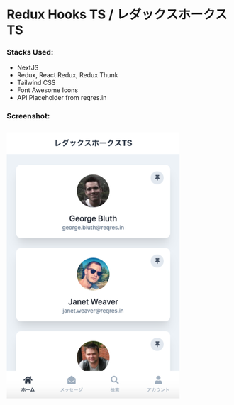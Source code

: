 # Redux Hooks TS / レダックスホークス TS

### Stacks Used:

-   NextJS
    <br />
-   Redux, React Redux, Redux Thunk
    <br />
-   Tailwind CSS
    <br />
-   Font Awesome Icons
    <br />
-   API Placeholder from reqres.in

### Screenshot:

<img src="./assets/screenshot.png" height="600" width="390" style="margin-top: 10px;"/>
